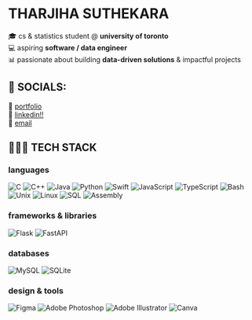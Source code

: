 # THARJIHA SUTHEKARA

🎓 cs & statistics student @ **university of toronto**  
💻 aspiring **software / data engineer**  
📊 passionate about building **data-driven solutions** & impactful projects  


## 🔗 SOCIALS:
📎 [portfolio](https://tharjiha.github.io/)<br>
📇 [linkedin!!](https://www.linkedin.com/in/tharjiha-suthekara/)<br>
📧 [email](mailto:tharjiha@gmail.com) 


## 👩🏾‍💻 TECH STACK

### languages
![C](https://img.shields.io/badge/c-%2300599C.svg?style=for-the-badge&logo=c&logoColor=white) 
![C++](https://img.shields.io/badge/c++-%2300599C.svg?style=for-the-badge&logo=c%2B%2B&logoColor=white) 
![Java](https://img.shields.io/badge/java-%23ED8B00.svg?style=for-the-badge&logo=openjdk&logoColor=white) 
![Python](https://img.shields.io/badge/python-3670A0?style=for-the-badge&logo=python&logoColor=ffdd54) 
![Swift](https://img.shields.io/badge/swift-F54A2A?style=for-the-badge&logo=swift&logoColor=white) 
![JavaScript](https://img.shields.io/badge/javascript-%23323330.svg?style=for-the-badge&logo=javascript&logoColor=%23F7DF1E) 
![TypeScript](https://img.shields.io/badge/typescript-%23007ACC.svg?style=for-the-badge&logo=typescript&logoColor=white) 
![Bash](https://img.shields.io/badge/bash-%23121011.svg?style=for-the-badge&logo=gnu-bash&logoColor=white) 
![Unix](https://img.shields.io/badge/unix-%23000000.svg?style=for-the-badge&logo=unix&logoColor=white) 
![Linux](https://img.shields.io/badge/linux-FCC624?style=for-the-badge&logo=linux&logoColor=black) 
![SQL](https://img.shields.io/badge/sql-%23025E8C.svg?style=for-the-badge&logo=sqlite&logoColor=white) 
![Assembly](https://img.shields.io/badge/assembly-%2300599C.svg?style=for-the-badge&logoColor=white)

### frameworks & libraries
![Flask](https://img.shields.io/badge/flask-%23000.svg?style=for-the-badge&logo=flask&logoColor=white) 
![FastAPI](https://img.shields.io/badge/FastAPI-005571?style=for-the-badge&logo=fastapi) 

### databases
![MySQL](https://img.shields.io/badge/mysql-4479A1.svg?style=for-the-badge&logo=mysql&logoColor=white) 
![SQLite](https://img.shields.io/badge/sqlite-%2307405e.svg?style=for-the-badge&logo=sqlite&logoColor=white) 

### design & tools
![Figma](https://img.shields.io/badge/figma-%23F24E1E.svg?style=for-the-badge&logo=figma&logoColor=white) 
![Adobe Photoshop](https://img.shields.io/badge/photoshop-%2331A8FF.svg?style=for-the-badge&logo=adobe%20photoshop&logoColor=white) 
![Adobe Illustrator](https://img.shields.io/badge/illustrator-%23FF9A00.svg?style=for-the-badge&logo=adobe%20illustrator&logoColor=white) 
![Canva](https://img.shields.io/badge/Canva-%2300C4CC.svg?style=for-the-badge&logo=Canva&logoColor=white)

